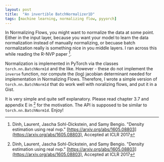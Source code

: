 ```yaml
---
layout: post
title:  "An invertible BatchNormalizer1D"
tags: [machine learning, normalizing flow, pyyorch]
---
```


In Normalizing Flows, you might want to normalize the data at some point. 
Either in the input layer, because you want your model to learn the data normalization instead of manually normalizing, or becuase batch normalization really is something nice in you middle layers. 
I ran across this while reading the R-NVP paper [^1]. 

Normalization is implemented in PyTorch via the classes `torch.nn.BatchNorm1d` and the like. However - these do not implement the `inverse` function, nor compute the (log) jacobian determinant needed for implementation in Normalizing Flows. Therefore, I wrote a simple version of `torch.nn.BatchNorm1d` that do work well with noralizing flows, and put it in a Gist.

<script src="https://gist.github.com/el-hult/06d838b2efb3920a30917afcf9327bb4.js"></script>

It is very simple and quite self explanatory. Please read chapter 3.7 and appendix E in [^1] for the motivation. The API is supposed to be similar to `torch.nn.BatchNorm1d`. Enjoy!


[^1]: Dinh, Laurent, Jascha Sohl-Dickstein, and Samy Bengio. "Density estimation using real nvp." [https://arxiv.org/abs/1605.08803](https://arxiv.org/abs/1605.08803), Accepted at ICLR 2017 